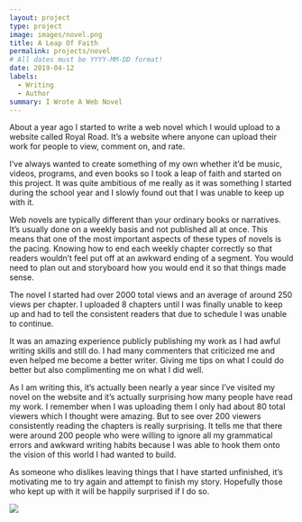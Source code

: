 ```yaml
---
layout: project
type: project
image: images/novel.png
title: A Leap Of Faith
permalink: projects/novel
# All dates must be YYYY-MM-DD format!
date: 2019-04-12
labels:
  - Writing
  - Author
summary: I Wrote A Web Novel
---
```


About a year ago I started to write a web novel which I would upload to a website called Royal Road. It’s a website where anyone can upload their work for people to view, comment on, and rate. 

I’ve always wanted to create something of my own whether it’d be music, videos, programs, and even books so I took a leap of faith and started on this project. It was quite ambitious of me really as it was something I started during the school year and I slowly found out that I was unable to keep up with it. 

Web novels are typically different than your ordinary books or narratives. It’s usually done on a weekly basis and not published all at once. This means that one of the most important aspects of these types of novels is the pacing. Knowing how to end each weekly chapter correctly so that readers wouldn’t feel put off at an awkward ending of a segment. You would need to plan out and storyboard how you would end it so that things made sense.

The novel I started had over 2000 total views and an average of around 250 views per chapter. I uploaded 8 chapters until I was finally unable to keep up and had to tell the consistent readers that due to schedule I was unable to continue. 

It was an amazing experience publicly publishing my work as I had awful writing skills and still do. I had many commenters that criticized me and even helped me become a better writer. Giving me tips on what I could do better but also complimenting me on what I did well. 

As I am writing this, it’s actually been nearly a year since I’ve visited my novel on the website and it’s actually surprising how many people have read my work. I remember when I was uploading them I only had about 80 total viewers which I thought were amazing. But to see over 200 viewers consistently reading the chapters is really surprising.  It tells me that there were around 200 people who were willing to ignore all my grammatical errors and awkward writing habits because I was able to hook them onto the vision of this world I had wanted to build.

As someone who dislikes leaving things that I have started unfinished, it’s motivating me to try again and attempt to finish my story. Hopefully those who kept up with it will be happily surprised if I do so.

<img class="ui image" src="{{ site.baseurl }}/images/chapters.PNG">





